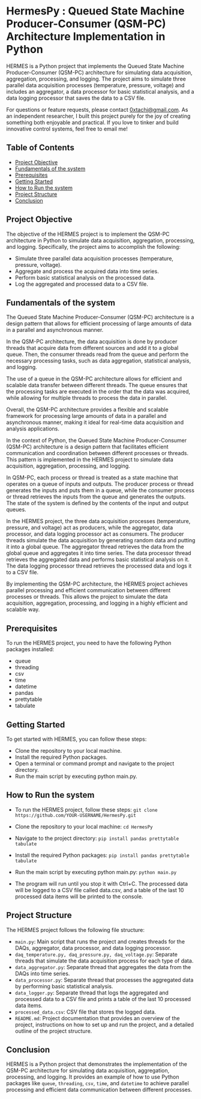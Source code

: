 # HermesPy : Queued State Machine Producer-Consumer (QSM-PC) Architecture Implementation in Python

HERMES is a Python project that implements the Queued State Machine Producer-Consumer (QSM-PC) architecture for simulating data acquisition, aggregation, processing, and logging. The project aims to simulate three parallel data acquisition processes (temperature, pressure, voltage) and includes an aggregator, a data processor for basic statistical analysis, and a data logging processor that saves the data to a CSV file.

For questions or feature requests, please contact 0xtachi@gmail.com. As an independent researcher, I built this project purely for the joy of creating something both enjoyable and practical. If you love to tinker and build innovative control systems, feel free to email me!

## Table of Contents

- [Project Objective](#project-objective)
- [Fundamentals of the system](#fundamentals-of-the-system)
- [Prerequisites](#prerequisites)
- [Getting Started](#getting-started)
- [How to Run the system](#how-to-run-the-system)
- [Project Structure](#project-structure)
- [Conclusion](#conclusion)

## Project Objective

The objective of the HERMES project is to implement the QSM-PC architecture in Python to simulate data acquisition, aggregation, processing, and logging. Specifically, the project aims to accomplish the following:

- Simulate three parallel data acquisition processes (temperature, pressure, voltage).
- Aggregate and process the acquired data into time series.
- Perform basic statistical analysis on the processed data.
- Log the aggregated and processed data to a CSV file.

## Fundamentals of the system

The Queued State Machine Producer-Consumer (QSM-PC) architecture is a design pattern that allows for efficient processing of large amounts of data in a parallel and asynchronous manner.

In the QSM-PC architecture, the data acquisition is done by producer threads that acquire data from different sources and add it to a global queue. Then, the consumer threads read from the queue and perform the necessary processing tasks, such as data aggregation, statistical analysis, and logging.

The use of a queue in the QSM-PC architecture allows for efficient and scalable data transfer between different threads. The queue ensures that the processing tasks are executed in the order that the data was acquired, while allowing for multiple threads to process the data in parallel.

Overall, the QSM-PC architecture provides a flexible and scalable framework for processing large amounts of data in a parallel and asynchronous manner, making it ideal for real-time data acquisition and analysis applications.

In the context of Python, the Queued State Machine Producer-Consumer (QSM-PC) architecture is a design pattern that facilitates efficient communication and coordination between different processes or threads. This pattern is implemented in the HERMES project to simulate data acquisition, aggregation, processing, and logging.

In QSM-PC, each process or thread is treated as a state machine that operates on a queue of inputs and outputs. The producer process or thread generates the inputs and puts them in a queue, while the consumer process or thread retrieves the inputs from the queue and generates the outputs. The state of the system is defined by the contents of the input and output queues.

In the HERMES project, the three data acquisition processes (temperature, pressure, and voltage) act as producers, while the aggregator, data processor, and data logging processor act as consumers. The producer threads simulate the data acquisition by generating random data and putting it into a global queue. The aggregator thread retrieves the data from the global queue and aggregates it into time series. The data processor thread retrieves the aggregated data and performs basic statistical analysis on it. The data logging processor thread retrieves the processed data and logs it to a CSV file.

By implementing the QSM-PC architecture, the HERMES project achieves parallel processing and efficient communication between different processes or threads. This allows the project to simulate the data acquisition, aggregation, processing, and logging in a highly efficient and scalable way.

## Prerequisites

To run the HERMES project, you need to have the following Python packages installed:

- queue
- threading
- csv
- time
- datetime
- pandas
- prettytable
- tabulate

## Getting Started

To get started with HERMES, you can follow these steps:

- Clone the repository to your local machine.
- Install the required Python packages.
- Open a terminal or command prompt and navigate to the project directory.
- Run the main script by executing python main.py.

## How to Run the system

- To run the HERMES project, follow these steps: `git clone https://github.com/YOUR-USERNAME/HermesPy.git`

- Clone the repository to your local machine: `cd HermesPy`

- Navigate to the project directory:  `pip install pandas prettytable tabulate`

- Install the required Python packages: `pip install pandas prettytable tabulate`

- Run the main script by executing python main.py: `python main.py`

- The program will run until you stop it with Ctrl+C. The processed data will be logged to a CSV file called data.csv, and a table of the last 10 processed data items will be printed to the console.

## Project Structure

The HERMES project follows the following file structure:

- `main.py`: Main script that runs the project and creates threads for the DAQs, aggregator, data processor, and data logging processor.
- `daq_temperature.py, daq_pressure.py, daq_voltage.py`: Separate threads that simulate the data acquisition process for each type of data.
- `data_aggregator.py`: Separate thread that aggregates the data from the DAQs into time series.
- `data_processor.py`: Separate thread that processes the aggregated data by performing basic statistical analysis.
- `data_logger.py`: Separate thread that logs the aggregated and processed data to a CSV file and prints a table of the last 10 processed data items.
- `processed_data.csv`: CSV file that stores the logged data.
- `README.md`: Project documentation that provides an overview of the project, instructions on how to set up and run the project, and a detailed outline of the project structure.

## Conclusion
HERMES is a Python project that demonstrates the implementation of the QSM-PC architecture for simulating data acquisition, aggregation, processing, and logging. It provides an example of how to use Python packages like `queue`, `threading`, `csv`, `time`, and `datetime` to achieve parallel processing and efficient data communication between different processes.

